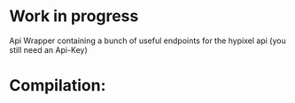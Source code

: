 # Work in progress

Api Wrapper containing a bunch of useful endpoints for the hypixel api (you still need an Api-Key)

# Compilation:
